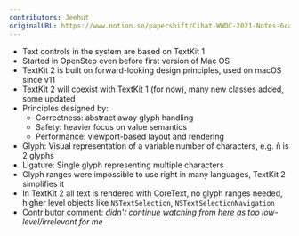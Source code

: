 ```yaml
---
contributors: Jeehut
originalURL: https://www.notion.so/papershift/Cihat-WWDC-2021-Notes-6cae8d046c17426f8dafddc00abdae29
---
```


- Text controls in the system are based on TextKit 1
- Started in OpenStep even before first version of Mac OS
- TextKit 2 is built on forward-looking design principles, used on macOS since v11
- TextKit 2 will coexist with TextKit 1 (for now), many new classes added, some updated
- Principles designed by:
    - Correctness: abstract away glyph handling
    - Safety: heavier focus on value semantics
    - Performance: viewport-based layout and rendering
- Glyph: Visual representation of a variable number of characters, e.g. ñ is 2 glyphs
- Ligature: Single glyph representing multiple characters
- Glyph ranges were impossible to use right in many languages, TextKit 2 simplifies it
- In TextKit 2 all text is rendered with CoreText, no glyph ranges needed, higher level objects like `NSTextSelection`, `NSTextSelectionNavigation`
- Contributor comment: *didn't continue watching from here as too low-level/irrelevant for me*
